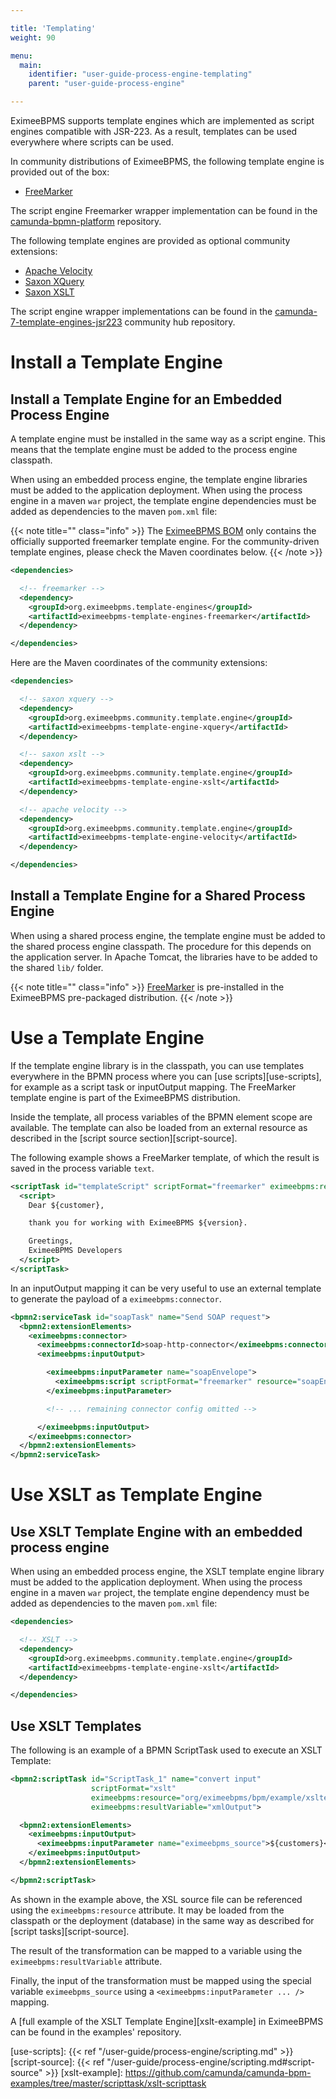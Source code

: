 ```yaml
---

title: 'Templating'
weight: 90

menu:
  main:
    identifier: "user-guide-process-engine-templating"
    parent: "user-guide-process-engine"

---
```



EximeeBPMS supports template engines which are implemented as script engines compatible with
JSR-223. As a result, templates can be used everywhere where scripts can be used.

In community distributions of EximeeBPMS, the following template engine is provided out of the
box:

* [FreeMarker][freemarker]

The script engine Freemarker wrapper implementation can be found in the
[camunda-bpmn-platform](https://github.com/camunda/camunda-bpm-platform/tree/master/freemarker-template-engine) repository.

The following template engines are provided as optional community extensions:

* [Apache Velocity][velocity]
* [Saxon XQuery](https://www.saxonica.com/html/documentation12/using-xquery/)
* [Saxon XSLT](https://www.saxonica.com/html/documentation12/using-xsl/)

The script engine wrapper implementations can be found in the
[camunda-7-template-engines-jsr223][camunda-7-template-engines-jsr223] community hub repository.

# Install a Template Engine

## Install a Template Engine for an Embedded Process Engine

A template engine must be installed in the same way as a script engine. This means that the template
engine must be added to the process engine classpath.

When using an embedded process engine, the template engine libraries must be added to the
application deployment. When using the process engine in a maven `war` project, the template engine
dependencies must be added as dependencies to the maven `pom.xml` file:

{{< note title="" class="info" >}}
  The [EximeeBPMS BOM](/eximeebpms-docs/get-started/apache-maven/) only contains the officially supported freemarker template engine.
  For the community-driven template engines, please check the Maven coordinates below. 
{{< /note >}}

```xml
<dependencies>

  <!-- freemarker -->
  <dependency>
    <groupId>org.eximeebpms.template-engines</groupId>
    <artifactId>eximeebpms-template-engines-freemarker</artifactId>
  </dependency>

</dependencies>
```

Here are the Maven coordinates of the community extensions: 

```xml
<dependencies>

  <!-- saxon xquery -->
  <dependency>
    <groupId>org.eximeebpms.community.template.engine</groupId>
    <artifactId>eximeebpms-template-engine-xquery</artifactId>
  </dependency>

  <!-- saxon xslt -->
  <dependency>
    <groupId>org.eximeebpms.community.template.engine</groupId>
    <artifactId>eximeebpms-template-engine-xslt</artifactId>
  </dependency>

  <!-- apache velocity -->
  <dependency>
    <groupId>org.eximeebpms.community.template.engine</groupId>
    <artifactId>eximeebpms-template-engine-velocity</artifactId>
  </dependency>

</dependencies>
```


## Install a Template Engine for a Shared Process Engine

When using a shared process engine, the template engine must be added to the shared process engine
classpath. The procedure for this depends on the application server. In Apache Tomcat, the
libraries have to be added to the shared `lib/` folder.

{{< note title="" class="info" >}}
  [FreeMarker](http://freemarker.org/) is pre-installed in the EximeeBPMS pre-packaged distribution.
{{< /note >}}


# Use a Template Engine

If the template engine library is in the classpath, you can use templates everywhere in the BPMN
process where you can [use scripts][use-scripts], for example as a script task or inputOutput mapping.
The FreeMarker template engine is part of the EximeeBPMS distribution.

Inside the template, all process variables of the BPMN element scope are available. The
template can also be loaded from an external resource as described in the [script source
section][script-source].

The following example shows a FreeMarker template, of which the result is saved in the process variable
`text`.

```xml
<scriptTask id="templateScript" scriptFormat="freemarker" eximeebpms:resultVariable="text">
  <script>
    Dear ${customer},

    thank you for working with EximeeBPMS ${version}.

    Greetings,
    EximeeBPMS Developers
  </script>
</scriptTask>
```

In an inputOutput mapping it can be very useful to use an external template to generate the
payload of a `eximeebpms:connector`.

```xml
<bpmn2:serviceTask id="soapTask" name="Send SOAP request">
  <bpmn2:extensionElements>
    <eximeebpms:connector>
      <eximeebpms:connectorId>soap-http-connector</eximeebpms:connectorId>
      <eximeebpms:inputOutput>

        <eximeebpms:inputParameter name="soapEnvelope">
          <eximeebpms:script scriptFormat="freemarker" resource="soapEnvelope.ftl" />
        </eximeebpms:inputParameter>

        <!-- ... remaining connector config omitted -->

      </eximeebpms:inputOutput>
    </eximeebpms:connector>
  </bpmn2:extensionElements>
</bpmn2:serviceTask>
```

# Use XSLT as Template Engine

## Use XSLT Template Engine with an embedded process engine

When using an embedded process engine, the XSLT template engine library must be added to the
application deployment. When using the process engine in a maven `war` project, the template engine
dependency must be added as dependencies to the maven `pom.xml` file:

```xml
<dependencies>

  <!-- XSLT -->
  <dependency>
    <groupId>org.eximeebpms.community.template.engine</groupId>
    <artifactId>eximeebpms-template-engine-xslt</artifactId>
  </dependency>

</dependencies>
```

## Use XSLT Templates

The following is an example of a BPMN ScriptTask used to execute an XSLT Template:

```xml
<bpmn2:scriptTask id="ScriptTask_1" name="convert input"
                  scriptFormat="xslt"
                  eximeebpms:resource="org/eximeebpms/bpm/example/xsltexample/example.xsl"
                  eximeebpms:resultVariable="xmlOutput">

  <bpmn2:extensionElements>
    <eximeebpms:inputOutput>
      <eximeebpms:inputParameter name="eximeebpms_source">${customers}</eximeebpms:inputParameter>
    </eximeebpms:inputOutput>
  </bpmn2:extensionElements>

</bpmn2:scriptTask>
```

As shown in the example above, the XSL source file can be referenced using the `eximeebpms:resource`
attribute. It may be loaded from the classpath or the deployment (database) in the same way as
described for [script tasks][script-source].

The result of the transformation can be mapped to a variable using the `eximeebpms:resultVariable`
attribute.

Finally, the input of the transformation must be mapped using the special variable `eximeebpms_source`
using a `<eximeebpms:inputParameter ... />` mapping.

A [full example of the XSLT Template Engine][xslt-example] in EximeeBPMS can be found in the
examples' repository.


[freemarker]: http://freemarker.org/
[velocity]: http://velocity.apache.org/
[camunda-7-template-engines-jsr223]: https://github.com/camunda-community-hub/camunda-7-template-engines-jsr223
[use-scripts]: {{< ref "/user-guide/process-engine/scripting.md" >}}
[script-source]: {{< ref "/user-guide/process-engine/scripting.md#script-source" >}}
[xslt-example]: https://github.com/camunda/camunda-bpm-examples/tree/master/scripttask/xslt-scripttask
